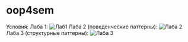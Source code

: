 # oop4sem
Условия:
Лаба 1:
![Лаб1](https://user-images.githubusercontent.com/64269789/190400318-0e274451-1ca7-4a16-9633-30e4e3d80375.jpg)
Лаба 2  (поведенческие паттерны):
![Лаба 2](https://user-images.githubusercontent.com/64269789/190401822-21299493-f862-4a20-978e-0fc8a8655133.jpg)
Лаба 3 (структурные паттерны):
![Лаба 3](https://user-images.githubusercontent.com/64269789/190402103-187ad505-e0ca-4c00-b392-8111c98efb30.jpg)

